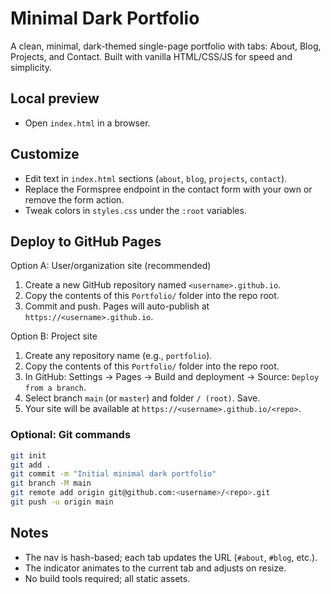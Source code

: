 # Minimal Dark Portfolio

A clean, minimal, dark-themed single-page portfolio with tabs: About, Blog, Projects, and Contact. Built with vanilla HTML/CSS/JS for speed and simplicity.

## Local preview

- Open `index.html` in a browser.

## Customize

- Edit text in `index.html` sections (`about`, `blog`, `projects`, `contact`).
- Replace the Formspree endpoint in the contact form with your own or remove the form action.
- Tweak colors in `styles.css` under the `:root` variables.

## Deploy to GitHub Pages

Option A: User/organization site (recommended)
1. Create a new GitHub repository named `<username>.github.io`.
2. Copy the contents of this `Portfolio/` folder into the repo root.
3. Commit and push. Pages will auto-publish at `https://<username>.github.io`.

Option B: Project site
1. Create any repository name (e.g., `portfolio`).
2. Copy the contents of this `Portfolio/` folder into the repo root.
3. In GitHub: Settings → Pages → Build and deployment → Source: `Deploy from a branch`.
4. Select branch `main` (or `master`) and folder `/ (root)`. Save.
5. Your site will be available at `https://<username>.github.io/<repo>`.

### Optional: Git commands

```bash
git init
git add .
git commit -m "Initial minimal dark portfolio"
git branch -M main
git remote add origin git@github.com:<username>/<repo>.git
git push -u origin main
```

## Notes

- The nav is hash-based; each tab updates the URL (`#about`, `#blog`, etc.).
- The indicator animates to the current tab and adjusts on resize.
- No build tools required; all static assets.

